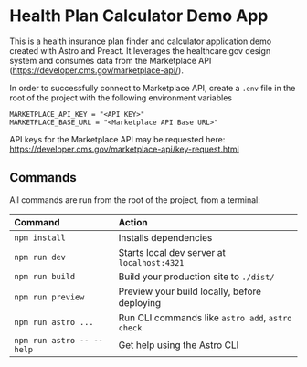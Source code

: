 # Health Plan Calculator Demo App

This is a health insurance plan finder and calculator application demo created with Astro and Preact. It leverages the healthcare.gov design system and consumes data from the Marketplace API (https://developer.cms.gov/marketplace-api/).

In order to successfully connect to Marketplace API, create a `.env` file in the root of the project with the following environment variables

```
MARKETPLACE_API_KEY = "<API KEY>"
MARKETPLACE_BASE_URL = "<Marketplace API Base URL>"
```

API keys for the Marketplace API may be requested here: https://developer.cms.gov/marketplace-api/key-request.html

## Commands

All commands are run from the root of the project, from a terminal:

| Command                   | Action                                           |
| :------------------------ | :----------------------------------------------- |
| `npm install`             | Installs dependencies                            |
| `npm run dev`             | Starts local dev server at `localhost:4321`      |
| `npm run build`           | Build your production site to `./dist/`          |
| `npm run preview`         | Preview your build locally, before deploying     |
| `npm run astro ...`       | Run CLI commands like `astro add`, `astro check` |
| `npm run astro -- --help` | Get help using the Astro CLI                     |

